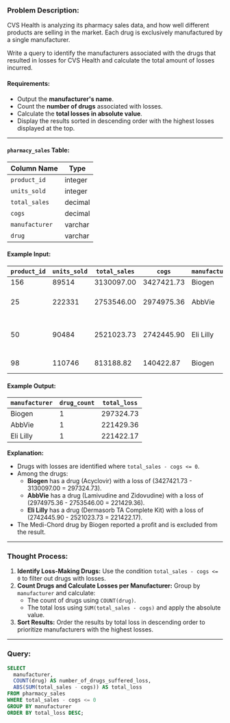 ### Problem Description:
CVS Health is analyzing its pharmacy sales data, and how well different products are selling in the market. Each drug is exclusively manufactured by a single manufacturer.

Write a query to identify the manufacturers associated with the drugs that resulted in losses for CVS Health and calculate the total amount of losses incurred.

#### Requirements:
- Output the **manufacturer's name**.
- Count the **number of drugs** associated with losses.
- Calculate the **total losses in absolute value**.
- Display the results sorted in descending order with the highest losses displayed at the top.

---

#### `pharmacy_sales` Table:
| Column Name    | Type      |
|----------------|-----------|
| `product_id`   | integer   |
| `units_sold`   | integer   |
| `total_sales`  | decimal   |
| `cogs`         | decimal   |
| `manufacturer` | varchar   |
| `drug`         | varchar   |

#### Example Input:
| `product_id` | `units_sold` | `total_sales`  | `cogs`        | `manufacturer` | `drug`                      |
|--------------|--------------|----------------|---------------|----------------|-----------------------------|
| 156          | 89514        | 3130097.00     | 3427421.73    | Biogen         | Acyclovir                   |
| 25           | 222331       | 2753546.00     | 2974975.36    | AbbVie         | Lamivudine and Zidovudine   |
| 50           | 90484        | 2521023.73     | 2742445.90    | Eli Lilly      | Dermasorb TA Complete Kit   |
| 98           | 110746       | 813188.82      | 140422.87     | Biogen         | Medi-Chord                  |

#### Example Output:
| `manufacturer` | `drug_count` | `total_loss` |
|----------------|--------------|--------------|
| Biogen         | 1            | 297324.73    |
| AbbVie         | 1            | 221429.36    |
| Eli Lilly      | 1            | 221422.17    |

**Explanation:**
- Drugs with losses are identified where `total_sales - cogs <= 0`.
- Among the drugs:
  - **Biogen** has a drug (Acyclovir) with a loss of \(3427421.73 - 3130097.00 = 297324.73\).
  - **AbbVie** has a drug (Lamivudine and Zidovudine) with a loss of \(2974975.36 - 2753546.00 = 221429.36\).
  - **Eli Lilly** has a drug (Dermasorb TA Complete Kit) with a loss of \(2742445.90 - 2521023.73 = 221422.17\).
- The Medi-Chord drug by Biogen reported a profit and is excluded from the result.

---

### Thought Process:
1. **Identify Loss-Making Drugs:** Use the condition `total_sales - cogs <= 0` to filter out drugs with losses.
2. **Count Drugs and Calculate Losses per Manufacturer:** Group by `manufacturer` and calculate:
   - The count of drugs using `COUNT(drug)`.
   - The total loss using `SUM(total_sales - cogs)` and apply the absolute value.
3. **Sort Results:** Order the results by total loss in descending order to prioritize manufacturers with the highest losses.

---

### Query:
```sql
SELECT 
  manufacturer, 
  COUNT(drug) AS number_of_drugs_suffered_loss, 
  ABS(SUM(total_sales - cogs)) AS total_loss
FROM pharmacy_sales
WHERE total_sales - cogs <= 0
GROUP BY manufacturer
ORDER BY total_loss DESC;
